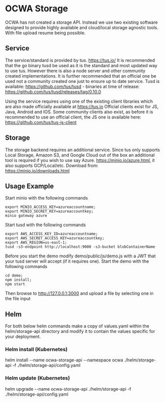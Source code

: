 # OCWA Storage

OCWA has not created a storage API. Instead we use two existing software designed to provide highly available and
cloud/local storage agnostic tools. With file upload resume being possible.

## Service
The service/standard is provided by tus. https://tus.io/ It is recommended that the go binary tusd be used as it is the
standard and most updated way to use tus. However there is also a node server and other community created implementations.
It is further recommended that an official one be used not a community created one just to ensure up to date service. 
Tusd is available: https://github.com/tus/tusd - binaries at time of release: https://github.com/tus/tusd/releases/tag/0.10.0

Using the service requires using one of the existing client libraries which are also made officially available at https://tus.io
Official clients exist for JS, Java, Android and IOS. Some community clients also exist, as before it is recommended to use an
official client, the JS one is available here: https://github.com/tus/tus-js-client

## Storage
The storage backend requires an additional service. Since tus only supports Local Storage, Amazon S3, and Google Cloud out of the box
an additional tool is required if you wish to use say Azure. https://minio.io/azure.html, it also supports GCP/Local/etc.
Download from: https://minio.io/downloads.html

## Usage Example
Start minio with the following commands
```
export MINIO_ACCESS_KEY=azureaccountname;
export MINIO_SECRET_KEY=azureaccountkey;
minio gateway azure        
```

Start tusd with the following commands
```
export AWS_ACCESS_KEY_ID=azureaccountname;
export AWS_SECRET_ACCESS_KEY=azureaccountkey;
export AWS_REGION=us-east-1;
tusd -s3-endpoint http://localhost:9000 -s3-bucket blobContainerName
```
Before you start the demo modify demo/public/js/demo.js with a JWT that your tusd server will accept (if it requires one).
Start the demo with the following commands
```
cd demo;
npm install;
npm start
```

Then browse to http://127.0.0.1:3000 and upload a file by selecting one in the file input

## Helm
For both below helm commands make a copy of values.yaml within the helm/storage-api directory
and modify it to contain the values specific for your deployment.

### Helm install (Kubernetes)
helm install --name ocwa-storage-api --namespace ocwa ./helm/storage-api -f ./helm/storage-api/config.yaml

### Helm update (Kubernetes)
helm upgrade --name ocwa-storage-api ./helm/storage-api  -f ./helm/storage-api/config.yaml